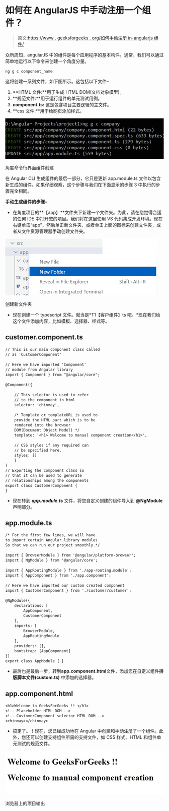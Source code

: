 # 如何在 AngularJS 中手动注册一个组件？

> 原文:[https://www . geeksforgeeks . org/如何手动注册 in-angularjs 组件/](https://www.geeksforgeeks.org/how-to-manually-register-a-component-in-angularjs/)

众所周知，angularJS 中的组件是每个应用程序的基本构件。通常，我们可以通过简单地运行以下命令来创建一个角度分量。

```
ng g c component_name
```

这将创建一系列文件，如下图所示。这包括以下文件–

1.  **HTML 文件:**用于生成 HTML DOM(文档对象模型)。
2.  **规范文件:**用于运行组件的单元测试用例。
3.  **component.ts:** 这是包含项目主要逻辑的主文件。
4.  **css 文件:**用于给网页添加样式。

![](img/ed9c2519d3a005d97685d46a50adb2eb.png)

角度命令行界面组件创建

在 Angular CLI 生成组件的最后一部分，它只是更新 app.module.ts 文件以包含新生成的组件。如果仔细观察，这个步骤与我们在下面显示的步骤 3 中执行的步骤完全相同。

**手动生成组件的步骤–**

*   在角度项目的**【app】**文件夹下新建一个文件夹。为此，请在您觉得合适的任何 IDE 中打开您的项目。我们将在这里使用 VS 代码集成开发环境。现在右键单击“app”，然后单击新文件夹，或者单击上面的图标来创建文件夹，或者从文件资源管理器手动创建文件夹。

![](img/3d689e70d2fae31bfaac964fa3a68a03.png)

创建新文件夹

*   现在创建一个 typescript 文件。就当是*T1【客户组件】ts 吧。*现在我们给这个文件添加内容，比如模板、选择器、样式等。

## customer.component.ts

```
// This is our main component class called
// as 'CustomerComponent'

// Here we have imported 'Component' 
// module from Angular library
import { Component } from "@angular/core";

@Component({

    // This selector is used to refer
    // to the component in html
    selector: 'chinmay',

    /* Template or templateURL is used to 
    provide the HTML part which is to be 
    rendered into the browser 
    DOM(Document Object Model) */
    template: '<h1> Welcome to manual component creation</h1>',

    // CSS styles if any required can 
    // be specified here.
    styles: []        
    }
)
// Exporting the component class so 
// that it can be used to generate 
// relationships among the components
export class CustomerComponent {
}
```

*   现在转到 ***app.module.ts*** 文件，将您自定义创建的组件导入到 **@NgModule** 声明部分。

## app.module.ts

```
/* For the first few lines, we will have 
to import certain Angular library modules 
So that we can run our project smoothly.*/

import { BrowserModule } from '@angular/platform-browser';
import { NgModule } from '@angular/core';

import { AppRoutingModule } from './app-routing.module';
import { AppComponent } from './app.component';

// Here we have imported our custom created component
import { CustomerComponent } from './customer/customer';

@NgModule({
    declarations: [
        AppComponent,
        CustomerComponent
    ],
    imports: [
        BrowserModule,
        AppRoutingModule
    ],
    providers: [],
    bootstrap: [AppComponent]
})
export class AppModule { }
```

*   最后也是最后一步，转到**app.component.html**文件，添加您在自定义组件**排版脚本文件(custom.ts)** 中添加的选择器。

## app.component.html

```
<h1>Welcome to GeeksForGeeks !! </h1>
<!-- Placeholder HTML DOM -->
<!-- CustomerComponent selector HTML DOM -->
<chinmay></chinmay>
```

*   搞定了。！现在，您已经成功地在 Angular 中创建和手动注册了一个组件。此外，您还可以创建支持组件所需的支持文件，如 CSS 样式、HTML 和组件单元测试的规范文件。

![](img/0cdc83776d57426c5e10fef8c2a08433.png)

浏览器上的项目输出